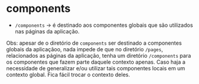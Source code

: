 # components

- `/components` -> é destinado aos componentes globais que são utilizados nas páginas da aplicação.

Obs: apesar de o diretório de `components` ser destinado a componentes globais da aplicaçãoo, nada impede de que no diretório `/pages`, relacionados as páginas da aplicação, tenha um diretório `/components` para os componentes que fazem parte daquele contexto apenas. Caso haja a necessidade de generalizar e/ou utilizar tais componentes locais em um contexto global. Fica fácil trocar o contexto deles.
